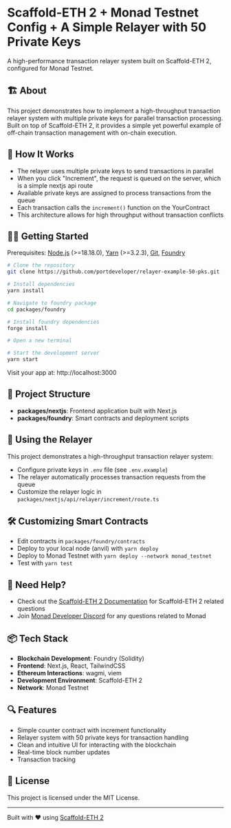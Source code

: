 # Scaffold-ETH 2 + Monad Testnet Config + A Simple Relayer with 50 Private Keys

A high-performance transaction relayer system built on Scaffold-ETH 2, configured for Monad Testnet.

## 🏗 About

This project demonstrates how to implement a high-throughput transaction relayer system with multiple private keys for parallel transaction processing. Built on top of Scaffold-ETH 2, it provides a simple yet powerful example of off-chain transaction management with on-chain execution.

## 🚀 How It Works

- The relayer uses multiple private keys to send transactions in parallel
- When you click "Increment", the request is queued on the server, which is a simple nextjs api route
- Available private keys are assigned to process transactions from the queue
- Each transaction calls the `increment()` function on the YourContract
- This architecture allows for high throughput without transaction conflicts

## 🏄‍♂️ Getting Started

Prerequisites: [Node.js](https://nodejs.org/en/) (>=18.18.0), [Yarn](https://yarnpkg.com/getting-started/install) (>=3.2.3), [Git](https://git-scm.com/downloads), [Foundry](https://book.getfoundry.sh/getting-started/installation)

```bash
# Clone the repository
git clone https://github.com/portdeveloper/relayer-example-50-pks.git

# Install dependencies
yarn install

# Navigate to foundry package
cd packages/foundry

# Install foundry dependencies
forge install

# Open a new terminal

# Start the development server
yarn start
```

Visit your app at: http://localhost:3000

## 📝 Project Structure

- **packages/nextjs**: Frontend application built with Next.js
- **packages/foundry**: Smart contracts and deployment scripts

## 🔐 Using the Relayer

This project demonstrates a high-throughput transaction relayer system:

- Configure private keys in `.env` file (see `.env.example`)
- The relayer automatically processes transaction requests from the queue
- Customize the relayer logic in `packages/nextjs/api/relayer/increment/route.ts`

## 🛠️ Customizing Smart Contracts

- Edit contracts in `packages/foundry/contracts`
- Deploy to your local node (anvil) with `yarn deploy`
- Deploy to Monad Testnet with `yarn deploy --network monad_testnet`
- Test with `yarn test`

## 🤝 Need Help?

- Check out the [Scaffold-ETH 2 Documentation](https://docs.scaffoldeth.io) for Scaffold-ETH 2 related questions
- Join [Monad Developer Discord](https://discord.gg/monaddev) for any questions related to Monad

## 📦 Tech Stack

- **Blockchain Development**: Foundry (Solidity)
- **Frontend**: Next.js, React, TailwindCSS
- **Ethereum Interactions**: wagmi, viem
- **Development Environment**: Scaffold-ETH 2
- **Network**: Monad Testnet

## 🔍 Features

- Simple counter contract with increment functionality
- Relayer system with 50 private keys for transaction handling
- Clean and intuitive UI for interacting with the blockchain
- Real-time block number updates
- Transaction tracking

## 📄 License

This project is licensed under the MIT License.

---

Built with ❤️ using [Scaffold-ETH 2](https://github.com/scaffold-eth/scaffold-eth-2)

